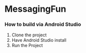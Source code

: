 # MessagingFun

### How to build via Android Studio
1. Clone the project
2. Have Android Studio install
3. Run the Project